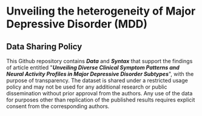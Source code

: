 # Unveiling the heterogeneity of Major Depressive Disorder (MDD)

## Data Sharing Policy
This Github repository contains ***Data*** and ***Syntax*** that support the findings of article entitled "***Unveiling Diverse Clinical Symptom Patterns and Neural Activity Profiles in Major Depressive Disorder Subtypes***", with the purpose of transparency. The dataset is shared under a restricted usage policy and may not be used for any additional research or public dissemination without prior approval from the authors. Any use of the data for purposes other than replication of the published results requires explicit consent from the corresponding authors.
